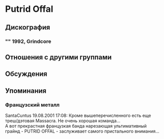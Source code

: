 # Putrid Offal



## Дискография

### "" 1992, Grindcore




## Отношения с другими группами


## Обсуждения


## Упоминания

### Французский металл

SantaCuntus 19.08.2001 17:08:
Кроме вышеперечисленного есть еще треш/дэтовая Massacra. Не очень хорошая команда...<BR>А вот прекрастная французкая банда нарезающая ультимативный грайнд - PUTRID OFFAL - заслуживает самого пристального внимания...

